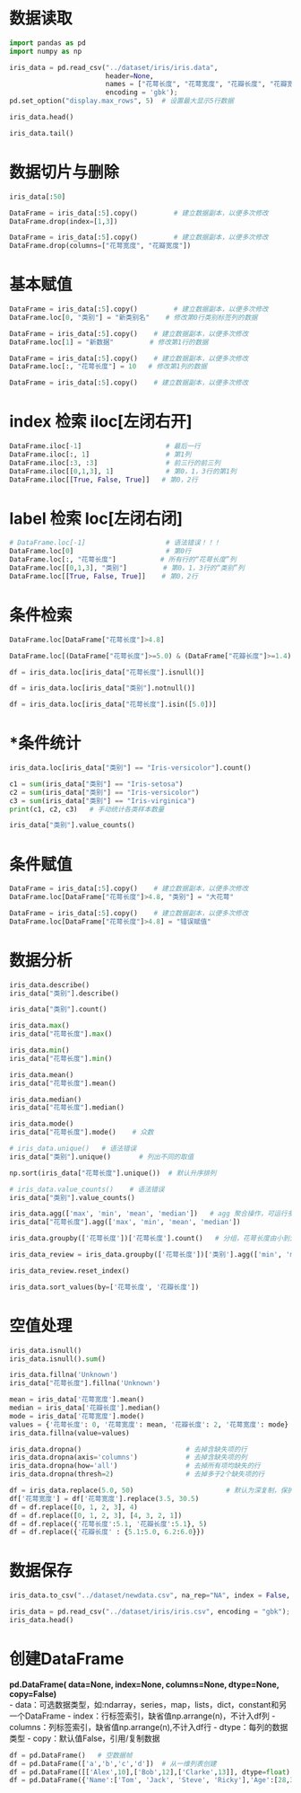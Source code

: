 
# 数据读取


```python
import pandas as pd
import numpy as np

iris_data = pd.read_csv("../dataset/iris/iris.data", 
                        header=None, 
                        names = ["花萼长度", "花萼宽度", "花瓣长度", "花瓣宽度", "类别"], 
                        encoding = 'gbk');
pd.set_option("display.max_rows", 5)  # 设置最大显示5行数据
```


```python
iris_data.head()
```


```python
iris_data.tail()

```

# 数据切片与删除


```python
iris_data[:50]
```


```python
DataFrame = iris_data[:5].copy()         # 建立数据副本，以便多次修改
DataFrame.drop(index=[1,3])
```


```python
DataFrame = iris_data[:5].copy()         # 建立数据副本，以便多次修改
DataFrame.drop(columns=["花萼宽度", "花瓣宽度"])

```

# 基本赋值


```python
DataFrame = iris_data[:5].copy()         # 建立数据副本，以便多次修改
DataFrame.loc[0, "类别"] = "新类别名"    # 修改第0行类别标签列的数据
```


```python
DataFrame = iris_data[:5].copy()    # 建立数据副本，以便多次修改
DataFrame.loc[1] = "新数据"         # 修改第1行的数据
```


```python
DataFrame = iris_data[:5].copy()    # 建立数据副本，以便多次修改
DataFrame.loc[:, "花萼长度"] = 10   # 修改第1列的数据
```


```python
DataFrame = iris_data[:5].copy()    # 建立数据副本，以便多次修改

```

# index 检索 iloc[左闭右开]


```python
DataFrame.iloc[-1]                     # 最后一行
DataFrame.iloc[:, 1]                   # 第1列
DataFrame.iloc[:3, :3]                 # 前三行的前三列
DataFrame.iloc[[0,1,3], 1]             # 第0，1，3行的第1列
DataFrame.iloc[[True, False, True]]   # 第0，2行

```

# label 检索 loc[左闭右闭]


```python
# DataFrame.loc[-1]                    # 语法错误！！！
DataFrame.loc[0]                       # 第0行
DataFrame.loc[:, "花萼长度"]           # 所有行的“花萼长度”列
DataFrame.loc[[0,1,3], "类别"]         # 第0，1，3行的“类别”列
DataFrame.loc[[True, False, True]]    # 第0，2行

```

# 条件检索


```python
DataFrame.loc[DataFrame["花萼长度"]>4.8]
```


```python
DataFrame.loc[(DataFrame["花萼长度"]>=5.0) & (DataFrame["花瓣长度"]>=1.4)]
```


```python
df = iris_data.loc[iris_data["花萼长度"].isnull()]
```


```python
df = iris_data.loc[iris_data["类别"].notnull()]
```


```python
df = iris_data.loc[iris_data["花萼长度"].isin([5.0])]

```

# *条件统计


```python
iris_data.loc[iris_data["类别"] == "Iris-versicolor"].count()
```


```python
c1 = sum(iris_data["类别"] == "Iris-setosa")
c2 = sum(iris_data["类别"] == "Iris-versicolor")
c3 = sum(iris_data["类别"] == "Iris-virginica")
print(c1, c2, c3)   # 手动统计各类样本数量
```


```python
iris_data["类别"].value_counts()

```

# 条件赋值


```python
DataFrame = iris_data[:5].copy()    # 建立数据副本，以便多次修改
DataFrame.loc[DataFrame["花萼长度"]>4.8, "类别"] = "大花萼"
```


```python
DataFrame = iris_data[:5].copy()    # 建立数据副本，以便多次修改
DataFrame.loc[DataFrame["花萼长度"]>4.8] = "错误赋值"

```

# 数据分析


```python
iris_data.describe()
iris_data["类别"].describe()
```


```python
iris_data["类别"].count()
```


```python
iris_data.max()
iris_data["花萼长度"].max()
```


```python
iris_data.min()
iris_data["花萼长度"].min()
```


```python
iris_data.mean()
iris_data["花萼长度"].mean()
```


```python
iris_data.median()
iris_data["花萼长度"].median()
```


```python
iris_data.mode()
iris_data["花萼长度"].mode()    # 众数
```


```python
# iris_data.unique()   # 语法错误
iris_data["类别"].unique()       # 列出不同的取值
```


```python
np.sort(iris_data["花萼长度"].unique())  # 默认升序排列
```


```python
# iris_data.value_counts()    # 语法错误
iris_data["类别"].value_counts()
```


```python
iris_data.agg(['max', 'min', 'mean', 'median'])   # agg 聚合操作，可运行多个函数
iris_data["花萼长度"].agg(['max', 'min', 'mean', 'median'])
```


```python
iris_data.groupby(['花萼长度'])['花萼长度'].count()   # 分组，花萼长度由小到大排列
```


```python
iris_data_review = iris_data.groupby(['花萼长度'])['类别'].agg(['min', 'max'])  # 分组
```


```python
iris_data_review.reset_index()
```


```python
iris_data.sort_values(by=['花萼长度', '花瓣长度'])

```

# 空值处理


```python
iris_data.isnull()
iris_data.isnull().sum()
```


```python
iris_data.fillna('Unknown')
iris_data["花萼长度"].fillna('Unknown')
```


```python
mean = iris_data['花萼宽度'].mean()
median = iris_data['花瓣长度'].median()
mode = iris_data['花萼宽度'].mode()
values = {'花萼长度': 0, '花萼宽度': mean, '花瓣长度': 2, '花萼宽度': mode}
iris_data.fillna(value=values)
```


```python
iris_data.dropna()                          # 去掉含缺失项的行
iris_data.dropna(axis='columns')            # 去掉含缺失项的列
iris_data.dropna(how='all')                 # 去掉所有项均缺失的行
iris_data.dropna(thresh=2)                  # 去掉多于2个缺失项的行
```


```python
df = iris_data.replace(5.0, 50)                       # 默认为深复制，保护原数据
df['花萼宽度'] = df['花萼宽度'].replace(3.5, 30.5)
df = df.replace([0, 1, 2, 3], 4)
df = df.replace([0, 1, 2, 3], [4, 3, 2, 1])
df = df.replace({'花萼长度':5.1, '花瓣长度':5.1}, 5)
df = df.replace({'花瓣长度' : {5.1:5.0, 6.2:6.0}})

```

# 数据保存


```python
iris_data.to_csv("../dataset/newdata.csv", na_rep="NA", index = False, encoding='gbk')
```


```python
iris_data = pd.read_csv("../dataset/iris/iris.csv", encoding = "gbk");
iris_data.head()

```

# 创建DataFrame

**pd.DataFrame( data=None, index=None, columns=None, dtype=None, copy=False)**  
    - data：可选数据类型，如:ndarray，series，map，lists，dict，constant和另一个DataFrame
    - index：行标签索引，缺省值np.arrange(n)，不计入df列
    - columns：列标签索引，缺省值np.arrange(n),不计入df行
    - dtype：每列的数据类型
    - copy：默认值False，引用/复制数据


```python
df = pd.DataFrame()   # 空数据帧
df = pd.DataFrame(['a','b','c','d'])  # 从一维列表创建
df = pd.DataFrame([['Alex',10],['Bob',12],['Clarke',13]], dtype=float)   # 从二维列表创建，浮点型数字
df = pd.DataFrame({'Name':['Tom', 'Jack', 'Steve', 'Ricky'],'Age':[28,34,29,42]})  # 从字典创建，字典键默认为列标签
```
